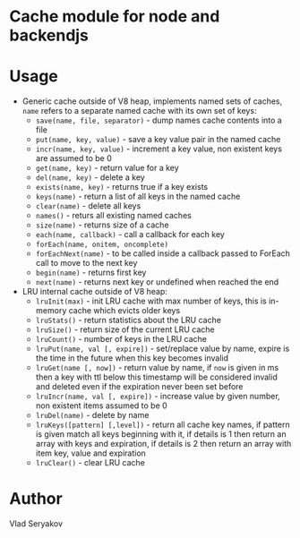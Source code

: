 # Cache module for node and backendjs

# Usage

 - Generic cache outside of V8 heap, implements named sets of caches, `name` refers to a separate named cache
   with its own set of keys:
   - `save(name, file, separator)` - dump names cache contents into a file
   - `put(name, key, value)` - save a key value pair in the named cache
   - `incr(name, key, value)` - increment a key value, non existent keys are assumed to be 0
   - `get(name, key)` - return value for a key
   - `del(name, key)` - delete a key
   - `exists(name, key)` - returns true if a key exists
   - `keys(name)` - return a list of all keys in the named cache
   - `clear(name)` - delete all keys
   - `names()` - returs all existing named caches
   - `size(name)` - returns size of a cache
   - `each(name, callback)` - call a callback for each key
   - `forEach(name, onitem, oncomplete)`
   - `forEachNext(name)` - to be called inside a callback passed to ForEach call to move to the next key
   - `begin(name)` - returns first key
   - `next(name)` - returns next key or undefined when reached the end
 - LRU internal cache outside of V8 heap:
   - `lruInit(max)` - init LRU cache with max number of keys, this is in-memory cache which evicts older keys
   - `lruStats()` - return statistics about the LRU cache
   - `lruSize()` - return size of the current LRU cache
   - `lruCount()` - number of keys in the LRU cache
   - `lruPut(name, val [, expire])` - set/replace value by name, expire is the time in the future when this key becomes invalid
   - `lruGet(name [, now])` - return value by name, if `now` is given in ms then a key with ttl below this timestamp will be considered
   invalid and deleted even if the expiration never been set before
   - `lruIncr(name, val [, expire])` - increase value by given number, non existent items assumed to be 0
   - `lruDel(name)` - delete by name
   - `lruKeys([pattern] [,level])` - return all cache key names, if pattern is given match all keys beginning with it, if details is 1 then return 
   an array with keys and expiration, if details is 2 then return an array with item key, value and expiration 
   - `lruClear()` - clear LRU cache

# Author

Vlad Seryakov

